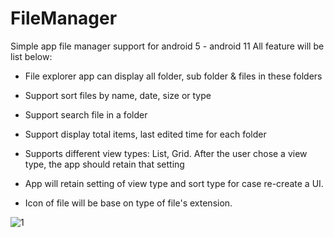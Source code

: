 # FileManager
Simple app file manager support for android 5 - android 11
All feature will be list below:
- File explorer app can display all folder, sub folder & files in these folders
- Support sort files by name, date, size or type
- Support search file in a folder
- Support display total items, last edited time for each folder
- Supports different view types: List, Grid. After the user chose a view type, the app should retain that setting

- App will retain setting of view type and sort type for case  re-create a UI.
- Icon of file will be base on type of file's extension.


![1](https://user-images.githubusercontent.com/38234174/173028515-f68bd435-15f1-460d-addf-cba982f1f32c.PNG)
